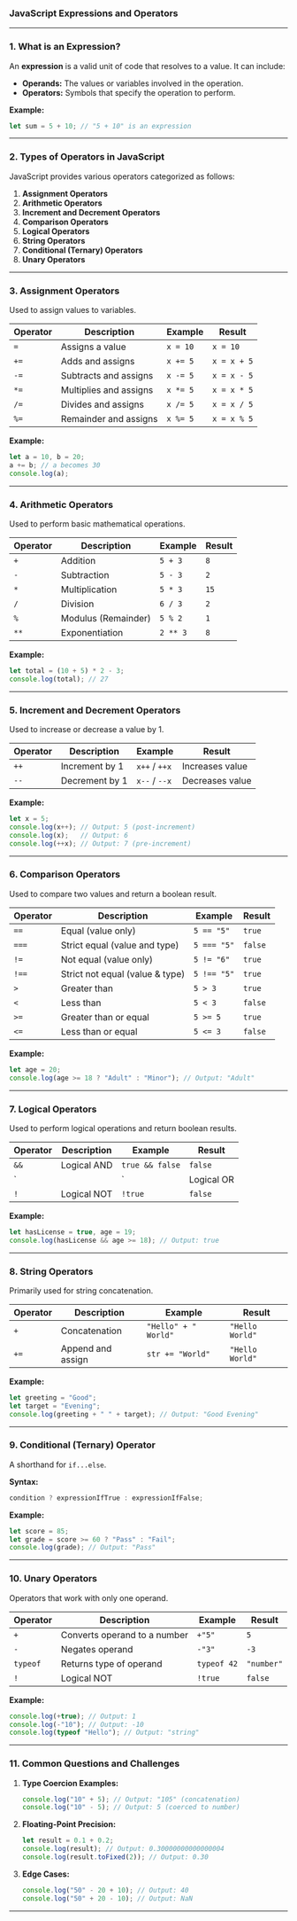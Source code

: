 ### **JavaScript Expressions and Operators**

---

### **1. What is an Expression?**
An **expression** is a valid unit of code that resolves to a value. It can include:
- **Operands:** The values or variables involved in the operation.
- **Operators:** Symbols that specify the operation to perform.

**Example:**
```javascript
let sum = 5 + 10; // "5 + 10" is an expression
```

---

### **2. Types of Operators in JavaScript**
JavaScript provides various operators categorized as follows:

1. **Assignment Operators**
2. **Arithmetic Operators**
3. **Increment and Decrement Operators**
4. **Comparison Operators**
5. **Logical Operators**
6. **String Operators**
7. **Conditional (Ternary) Operators**
8. **Unary Operators**

---

### **3. Assignment Operators**
Used to assign values to variables.

| Operator | Description             | Example          | Result  |
|----------|-------------------------|------------------|---------|
| `=`      | Assigns a value         | `x = 10`         | `x = 10` |
| `+=`     | Adds and assigns        | `x += 5`         | `x = x + 5` |
| `-=`     | Subtracts and assigns   | `x -= 5`         | `x = x - 5` |
| `*=`     | Multiplies and assigns  | `x *= 5`         | `x = x * 5` |
| `/=`     | Divides and assigns     | `x /= 5`         | `x = x / 5` |
| `%=`     | Remainder and assigns   | `x %= 5`         | `x = x % 5` |

**Example:**
```javascript
let a = 10, b = 20;
a += b; // a becomes 30
console.log(a);
```

---

### **4. Arithmetic Operators**
Used to perform basic mathematical operations.

| Operator | Description           | Example       | Result |
|----------|-----------------------|---------------|--------|
| `+`      | Addition              | `5 + 3`       | `8`    |
| `-`      | Subtraction           | `5 - 3`       | `2`    |
| `*`      | Multiplication        | `5 * 3`       | `15`   |
| `/`      | Division              | `6 / 3`       | `2`    |
| `%`      | Modulus (Remainder)   | `5 % 2`       | `1`    |
| `**`     | Exponentiation        | `2 ** 3`      | `8`    |

**Example:**
```javascript
let total = (10 + 5) * 2 - 3;
console.log(total); // 27
```

---

### **5. Increment and Decrement Operators**
Used to increase or decrease a value by 1.

| Operator | Description       | Example      | Result |
|----------|-------------------|--------------|--------|
| `++`     | Increment by 1    | `x++` / `++x`| Increases value |
| `--`     | Decrement by 1    | `x--` / `--x`| Decreases value |

**Example:**
```javascript
let x = 5;
console.log(x++); // Output: 5 (post-increment)
console.log(x);   // Output: 6
console.log(++x); // Output: 7 (pre-increment)
```

---

### **6. Comparison Operators**
Used to compare two values and return a boolean result.

| Operator | Description                      | Example        | Result  |
|----------|----------------------------------|----------------|---------|
| `==`     | Equal (value only)              | `5 == "5"`     | `true`  |
| `===`    | Strict equal (value and type)   | `5 === "5"`    | `false` |
| `!=`     | Not equal (value only)          | `5 != "6"`     | `true`  |
| `!==`    | Strict not equal (value & type) | `5 !== "5"`    | `true`  |
| `>`      | Greater than                    | `5 > 3`        | `true`  |
| `<`      | Less than                       | `5 < 3`        | `false` |
| `>=`     | Greater than or equal           | `5 >= 5`       | `true`  |
| `<=`     | Less than or equal              | `5 <= 3`       | `false` |

**Example:**
```javascript
let age = 20;
console.log(age >= 18 ? "Adult" : "Minor"); // Output: "Adult"
```

---

### **7. Logical Operators**
Used to perform logical operations and return boolean results.

| Operator | Description                     | Example               | Result  |
|----------|---------------------------------|-----------------------|---------|
| `&&`     | Logical AND                     | `true && false`       | `false` |
| `||`     | Logical OR                      | `true || false`       | `true`  |
| `!`      | Logical NOT                     | `!true`               | `false` |

**Example:**
```javascript
let hasLicense = true, age = 19;
console.log(hasLicense && age >= 18); // Output: true
```

---

### **8. String Operators**
Primarily used for string concatenation.

| Operator | Description           | Example                  | Result        |
|----------|-----------------------|--------------------------|---------------|
| `+`      | Concatenation         | `"Hello" + " World"`     | `"Hello World"` |
| `+=`     | Append and assign     | `str += "World"`         | `"Hello World"` |

**Example:**
```javascript
let greeting = "Good";
let target = "Evening";
console.log(greeting + " " + target); // Output: "Good Evening"
```

---

### **9. Conditional (Ternary) Operator**
A shorthand for `if...else`.

**Syntax:**
```javascript
condition ? expressionIfTrue : expressionIfFalse;
```

**Example:**
```javascript
let score = 85;
let grade = score >= 60 ? "Pass" : "Fail";
console.log(grade); // Output: "Pass"
```

---

### **10. Unary Operators**
Operators that work with only one operand.

| Operator | Description                         | Example      | Result  |
|----------|-------------------------------------|--------------|---------|
| `+`      | Converts operand to a number       | `+"5"`       | `5`     |
| `-`      | Negates operand                    | `-"3"`       | `-3`    |
| `typeof` | Returns type of operand            | `typeof 42`  | `"number"` |
| `!`      | Logical NOT                       | `!true`      | `false` |

**Example:**
```javascript
console.log(+true); // Output: 1
console.log(-"10"); // Output: -10
console.log(typeof "Hello"); // Output: "string"
```

---

### **11. Common Questions and Challenges**

1. **Type Coercion Examples:**
   ```javascript
   console.log("10" + 5); // Output: "105" (concatenation)
   console.log("10" - 5); // Output: 5 (coerced to number)
   ```

2. **Floating-Point Precision:**
   ```javascript
   let result = 0.1 + 0.2;
   console.log(result); // Output: 0.30000000000000004
   console.log(result.toFixed(2)); // Output: 0.30
   ```

3. **Edge Cases:**
   ```javascript
   console.log("50" - 20 + 10); // Output: 40
   console.log("50" + 20 - 10); // Output: NaN
   ```

---
